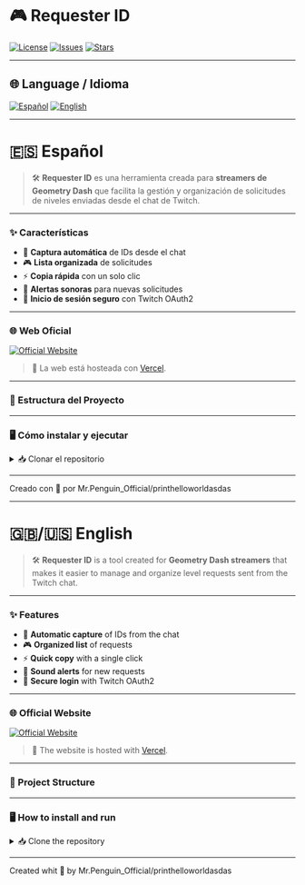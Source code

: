 # 🎮 Requester ID
[![License](https://img.shields.io/github/license/printhelloworldasdas/Requester-ID?color=8e44ad)](LICENSE)
[![Issues](https://img.shields.io/github/issues/printhelloworldasdas/Requester-ID?color=9b59b6)](https://github.com/printhelloworldasdas/Requester-ID/issues)
[![Stars](https://img.shields.io/github/stars/printhelloworldasdas/Requester-ID?style=social&color=8e44ad)](https://github.com/printhelloworldasdas/Requester-ID/stargazers)

---

## 🌐 Language / Idioma
[![Español](https://img.shields.io/badge/Español-8e44ad?style=for-the-badge)](#-español) 
[![English](https://img.shields.io/badge/English-8e44ad?style=for-the-badge)](#-english)

---

# 🇪🇸 Español
> 🛠️ **Requester ID** es una herramienta creada para **streamers de Geometry Dash** que facilita la gestión y organización de solicitudes de niveles enviadas desde el chat de Twitch.

---

### ✨ Características
- 📌 **Captura automática** de IDs desde el chat 
- 🎮 **Lista organizada** de solicitudes 
- ⚡ **Copia rápida** con un solo clic 
- 🔔 **Alertas sonoras** para nuevas solicitudes 
- 🔑 **Inicio de sesión seguro** con Twitch OAuth2  

---

### 🌐 Web Oficial
[![Official Website](https://img.shields.io/badge/🌐%20Web%20Oficial-8e44ad?style=for-the-badge&logoColor=white)](https://requester-bot.vercel.app/)
> 🚀 La web está hosteada con [Vercel](https://vercel.com).

---

### 📂 Estructura del Proyecto

---

### 🖥️ Cómo instalar y ejecutar
<details>
<summary>📥 Clonar el repositorio</summary>

```bash
git clone https://github.com/printhelloworldasdas/Requester-ID.git
cd Requester-ID
```
</details>

---

Creado con 💜 por Mr.Penguin_Official/printhelloworldasdas

---

# 🇬🇧/🇺🇸 English
> 🛠️ **Requester ID** is a tool created for **Geometry Dash streamers** that makes it easier to manage and organize level requests sent from the Twitch chat.

---

### ✨ Features
- 📌 **Automatic capture** of IDs from the chat 
- 🎮 **Organized list** of requests 
- ⚡ **Quick copy** with a single click 
- 🔔 **Sound alerts** for new requests 
- 🔑 **Secure login** with Twitch OAuth2  

---

### 🌐 Official Website
[![Official Website](https://img.shields.io/badge/🌐%20Official%20Website-8e44ad?style=for-the-badge&logoColor=white)](https://requester-bot.vercel.app/)
> 🚀 The website is hosted with [Vercel](https://vercel.com).

---

### 📂 Project Structure

---

### 🖥️ How to install and run
<details>
<summary>📥 Clone the repository</summary>

```bash
git clone https://github.com/printhelloworldasdas/Requester-ID.git
cd Requester-ID
```
</details>

---

Created whit 💜 by Mr.Penguin_Official/printhelloworldasdas
